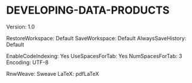 # DEVELOPING-DATA-PRODUCTS
Version: 1.0

RestoreWorkspace: Default
SaveWorkspace: Default
AlwaysSaveHistory: Default

EnableCodeIndexing: Yes
UseSpacesForTab: Yes
NumSpacesForTab: 3
Encoding: UTF-8

RnwWeave: Sweave
LaTeX: pdfLaTeX
